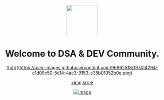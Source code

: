 <center>
<img src="https://user-images.githubusercontent.com/96862518/197410419-c2b628b8-d4bb-4818-aa80-11051e2ecf03.jpg" height = 100 width = 100 align=center> 
</center>

<h1 align = center>Welcome to DSA & DEV Community.</h1>


<center>

[![uh]((https://user-images.githubusercontent.com/96862518/197414294-c1d09c50-5c14-4ac3-9153-c35b01052b0e.png)](./Library/README.md)

<a href=./Library/Readme.md><img src=></a>

[![image](https://user-images.githubusercontent.com/96862518/197414460-58e9fd37-bc7f-4206-b8d9-f27c443e1df4.png)
](Library/Readme.md)

</center>
